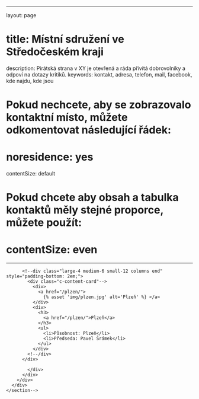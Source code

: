 
---
layout: page
# title: Místní sdružení ve Středočeském kraji
description: Pirátská strana v XY je otevřená a ráda přivítá dobrovolníky a odpoví na dotazy kritiků.
keywords: kontakt, adresa, telefon, mail, facebook, kde najdu, kde jsou
# Pokud nechcete, aby se zobrazovalo kontaktní místo, můžete odkomentovat následující řádek:
# noresidence: yes
contentSize: default
# Pokud chcete aby obsah a tabulka kontaktů měly stejné proporce, můžete použít:
# contentSize: even
---

<!--div class="row">
  <div class="medium-12 large-12 columns">
    <section class="o-section o-section--noSpaceBottom">
      <div class="o-section-inner">
        <div class="c-BasicPage">
          <div class="vspace-nb-m">
            <div class="row vspace-nb-m"-->
              
<!-- zacatek MS -->
          <!--div class="large-4 medium-6 small-12 columns end" style="padding-bottom: 2em;">
            <div class="c-content-card"-->
              <div>
                <a href="/plzen/">
                  {% asset 'img/plzen.jpg' alt='Plzeň' %} </a>
              </div>
              <div>
                <h3>
                  <a href="/plzen/">Plzeň</a>
                </h3>
                <ul>
                  <li>Působnost: Plzeň</li>
                  <li>Předseda: Pavel Šrámek</li>
                </ul>
              </div>
            <!--/div>
          </div>
          
            </div>
          </div>
        </div>
      </div>
    </section-->
  <!--/div>
</div-->
